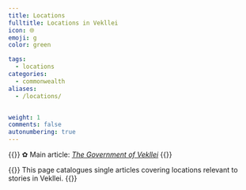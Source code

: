 ```yaml
---
title: Locations
fulltitle: Locations in Vekllei
icon: 🌐
emoji: g
color: green

tags: 
  - locations
categories:
  - commonwealth
aliases:
  - /locations/


weight: 1
comments: false
autonumbering: true
---
```

{{<hint>}}
✿ Main article: *[The Government of Vekllei](/utopia/society/state/government/)*
{{</hint>}}

{{<hint panel>}}
This page catalogues single articles covering locations relevant to stories in Vekllei.
{{</hint>}}